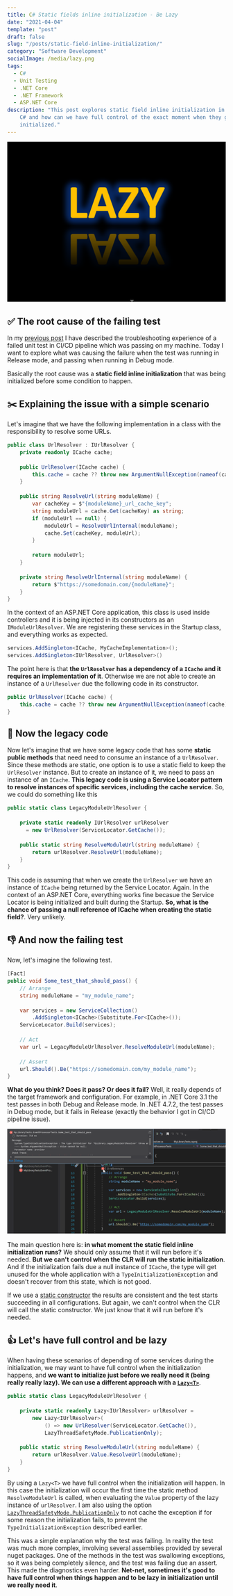 ```yaml
---
title: C# Static fields inline initialization - Be Lazy
date: "2021-04-04"
template: "post"
draft: false
slug: "/posts/static-field-inline-initialization/"
category: "Software Development"
socialImage: /media/lazy.png
tags:
  - C#
  - Unit Testing
  - .NET Core
  - .NET Framework
  - ASP.NET Core
description: "This post explores static field inline initialization in
    C# and how can we have full control of the exact moment when they get
    initialized."
---
```

![Be Lazy](./lazy.png)

## ✅ The root cause of the failing test

In my [previous post](/posts/chasing-failed-test/) I have described the
troubleshooting experience of a failed unit test in CI/CD pipeline which was
passing on my machine. Today I want to explore what was causing the failure when
the test was running in Release mode, and passing when running in Debug mode.

Basically the root cause was a **static field inline initialization** that
was being initialized before some condition to happen.

## ✂️ Explaining the issue with a simple scenario

Let's imagine that we have the following implementation in a class with the
responsibility to resolve some URLs.

```csharp
public class UrlResolver : IUrlResolver {
    private readonly ICache cache;

    public UrlResolver(ICache cache) {
        this.cache = cache ?? throw new ArgumentNullException(nameof(cache));
    }

    public string ResolveUrl(string moduleName) {
        var cacheKey = $"{moduleName}_url_cache_key";
        string moduleUrl = cache.Get(cacheKey) as string;
        if (moduleUrl == null) {
            moduleUrl = ResolveUrlInternal(moduleName);
            cache.Set(cacheKey, moduleUrl);
        }

        return moduleUrl;
    }

    private string ResolveUrlInternal(string moduleName) {
        return $"https://somedomain.com/{moduleName}";
    }
}
```

In the context of an ASP.NET Core application, this class is used inside
controllers and it is being injected in its constructors as an
`IModuleUrlResolver`. We are registering these services in the Startup class, and
everything works as expected.

```csharp
services.AddSingleton<ICache, MyCacheImplementation>();
services.AddSingleton<IUrlResolver, UrlResolver>()
```

The point here is that **the `UrlResolver` has a dependency of a `ICache` and it
requires an implementation of it**. Otherwise we are not able to create an
instance of a `UrlResolver` due the following code in its constructor.

```csharp
public UrlResolver(ICache cache) {
    this.cache = cache ?? throw new ArgumentNullException(nameof(cache));
}
```

## 🦹 Now the legacy code

Now let's imagine that we have some legacy code that has some **static public
methods** that need need to consume an instance of a `UrlResolver`. Since these
methods are static, one option is to use a static field to keep the
`UrlResolver` instance. But to create an instance of it, we need to pass an
instance of an `ICache`. **This legacy code is using a Service Locator pattern
to resolve instances of specific services, including the cache service**. So, we
could do something like this

```csharp
public static class LegacyModuleUrlResolver {

    private static readonly IUrlResolver urlResolver 
      = new UrlResolver(ServiceLocator.GetCache());

    public static string ResolveModuleUrl(string moduleName) {
        return urlResolver.ResolveUrl(moduleName);
    } 
}
```

This code is assuming that when we create the `UrlResolver` we have an instance of
`ICache` being returned by the Service Locator. Again. In the context of an
ASP.NET Core, everything works fine becasue the Service Locator is being initialized
and built during the Startup. **So, what is the chance of passing a null reference of
ICache when creating the static field?**. Very unlikely.

## 👎 And now the failing test

Now, let's imagine the following test.

```csharp
[Fact]
public void Some_test_that_should_pass() {
    // Arrange
    string moduleName = "my_module_name";

    var services = new ServiceCollection()
        .AddSingleton<ICache>(Substitute.For<ICache>());
    ServiceLocator.Build(services);

    // Act
    var url = LegacyModuleUrlResolver.ResolveModuleUrl(moduleName);

    // Assert
    url.Should().Be("https://somedomain.com/my_module_name");
}
```

**What do you think? Does it pass? Or does it fail?** Well, it really depends of the
target framework and configuration. For example, in .NET Core 3.1 the test passes in
both Debug and Release mode. In .NET 4.7.2, the test passes in Debug mode,
but it fails in Release (exactly the behavior I got in CI/CD pipeline issue).

![Test failing](test-failing.png)

The main question here is: **in what moment the static field inline
initialization runs?** We should only assume that it will run
before it's needed. **But we can't control when the CLR will run
the static initialization**. And if the initialization fails due a null instance
of `ICache`, the type will get unused for the whole application with a
`TypeInitializationException` and doesn't recover from this state, which is not good.

If we use a [static
constructor](https://docs.microsoft.com/en-us/dotnet/csharp/programming-guide/classes-and-structs/static-constructors)
the results are consistent and the test starts succeeding in all configurations.
But again, we can't control when the CLR will call the static constructor. We just know that
it will run before it's needed.

## 👍 Let's have full control and be lazy

When having these scenarios of depending of some services during the
initialization, we may want to have full control when the initialization
happens, and **we want to initialize just before we really need it (being really
really lazy). We can use a different approach with a
[`Lazy<T>`](https://docs.microsoft.com/en-us/dotnet/api/system.lazy-1?view=net-5.0)**.

```csharp
public static class LegacyModuleUrlResolver {

    private static readonly Lazy<IUrlResolver> urlResolver =
        new Lazy<IUrlResolver>(
            () => new UrlResolver(ServiceLocator.GetCache()),
            LazyThreadSafetyMode.PublicationOnly);

    public static string ResolveModuleUrl(string moduleName) {
        return urlResolver.Value.ResolveUrl(moduleName);
    } 
}
```

By using a `Lazy<T>` we have full control when the initialization will happen.
In this case the initialization will occur the first time the static method
`ResolveModuleUrl` is called, when evaluating the `Value` property of the lazy
instance of `urlResolver`. I am also using the option
[`LazyThreadSafetyMode.PublicationOnly`](https://docs.microsoft.com/en-us/dotnet/api/system.threading.lazythreadsafetymode?view=net-5.0)
to not cache the exception if for some reason the initialization fails, to
prevent the `TypeInitializationException` described earlier.

This was a simple explanation why the test was failing. In reality the test
was much more complex, involving several assemblies provided by several
nuget packages. One of the methods in the test was swallowing
exceptions, so it was being completely silence, and the test was failing due an
assert. This made the diagnostics even harder. **Net-net, sometimes it's good to
have full control when things happen and to be lazy in initialization until we
really need it**.
